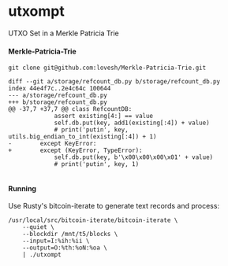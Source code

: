 # utxompt
UTXO Set in a Merkle Patricia Trie


#### Merkle-Patricia-Trie

    git clone git@github.com:lovesh/Merkle-Patricia-Trie.git

```
diff --git a/storage/refcount_db.py b/storage/refcount_db.py
index 44e4f7c..2e4c64c 100644
--- a/storage/refcount_db.py
+++ b/storage/refcount_db.py
@@ -37,7 +37,7 @@ class RefcountDB:
             assert existing[4:] == value
             self.db.put(key, add1(existing[:4]) + value)
             # print('putin', key, utils.big_endian_to_int(existing[:4]) + 1)
-        except KeyError:
+        except (KeyError, TypeError):
             self.db.put(key, b'\x00\x00\x00\x01' + value)
             # print('putin', key, 1)
 
```

#### Running

Use Rusty's bitcoin-iterate to generate text records and process:

    /usr/local/src/bitcoin-iterate/bitcoin-iterate \
        --quiet \
        --blockdir /mnt/t5/blocks \
        --input=I:%ih:%ii \
        --output=O:%th:%oN:%oa \
        | ./utxompt

